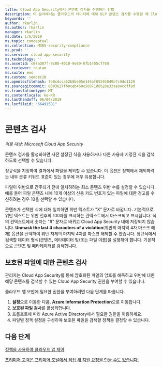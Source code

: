 ```yaml
---
title: Cloud App Security에서 콘텐츠 검사를 수행하는 방법
description: 이 문서에서는 클라우드의 데이터에 대해 DLP 콘텐츠 검사를 수행할 때 Cloud App Security에서 수행하는 프로세스에 대해 설명합니다.
keywords: ''
author: rkarlin
ms.author: rkarlin
manager: rkarlin
ms.date: 1/6/2019
ms.topic: conceptual
ms.collection: M365-security-compliance
ms.prod: ''
ms.service: cloud-app-security
ms.technology: ''
ms.assetid: c67a387f-8c88-4018-9e80-0fb1455cf768
ms.reviewer: reutam
ms.suite: ems
ms.custom: seodec18
ms.openlocfilehash: 7b0cdcca52b8be95e146af09595849b7c9dc1129
ms.sourcegitcommit: 0303627fb0ceb460c50071d0b20e33aa94ccff8d
ms.translationtype: MT
ms.contentlocale: ko-KR
ms.lasthandoff: 06/04/2019
ms.locfileid: "66491581"
---
```

# <a name="content-inspection"></a>콘텐츠 검사

*적용 대상: Microsoft Cloud App Security*


콘텐츠 검사를 활성화하면 사전 설정된 식을 사용하거나 다른 사용자 지정된 식을 검색하도록 선택할 수 있습니다.  

정규식을 지정하여 결과에서 파일을 제외할 수 있습니다. 이 옵션은 정책에서 제외하려는 내부 분류 키워드 표준이 있는 경우에 매우 유용합니다.  
   
파일이 위반으로 간주되기 전에 일치하려는 최소 콘텐츠 위반 수를 설정할 수 있습니다. 예를 들어 파일 콘텐츠 내에 10개 이상의 신용 카드 번호가 있는 파일에 대한 경고를 수신하려는 경우 10을 선택할 수 있습니다.  

콘텐츠가 선택한 식에 대해 일치하면 위반 텍스트가 "X" 문자로 바뀝니다. 기본적으로 위반 텍스트는 위반 전후의 100자를 표시하는 컨텍스트에서 마스크되고 표시됩니다. 식의 컨텍스트에서 숫자는 "#" 문자로 바뀌고 Cloud App Security 내에 저장되지 않습니다. **Unmask the last 4 characters of a violation**(위반의 마지막 4자 마스크 해제) 옵션을 선택하여 위반 자체의 마지막 4자를 마스크 해제할 수 있습니다. 정규식에서 검색할 데이터 형식(콘텐츠, 메타데이터 및/또는 파일 이름)을 설정해야 합니다. 기본적으로 콘텐츠 및 메타데이터를 검색합니다. 


## <a name="content-inspection-for-protected-files"></a>보호된 파일에 대한 콘텐츠 검사

관리자는 Cloud App Security를 통해 암호화된 파일의 암호를 해독하고 위반에 대한 해당 콘텐츠를 검색할 수 있는 Cloud App Security 권한을 부여할 수 있습니다.

클라우드 앱 보안에 필요한 권한을 부여하려면 다음 단계를 따릅니다.

1. **설정**으로 이동한 다음, **Azure Information Protection**으로 이동합니다.
2. **보호된 파일 검사**를 활성화합니다.
3. 프롬프트에 따라 Azure Active Directory에서 필요한 권한을 허용하세요.
4. 파일별 정책 설정을 구성하여 보호된 파일을 검색할 정책을 결정할 수 있습니다.



## <a name="next-steps"></a>다음 단계
[정책을 사용하여 클라우드 앱 제어](control-cloud-apps-with-policies.md)   

[프리미어 고객은 프리미어 포털에서 직접 새 지원 요청을 만들 수도 있습니다.](https://premier.microsoft.com/)  
  
